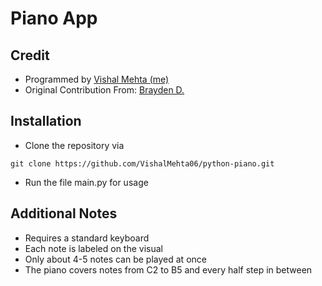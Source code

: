 # Piano App

## Credit
* Programmed by [Vishal Mehta (me)](https://github.com/VishalMehta06/)
* Original Contribution From: [Brayden D.](https://github.com/Brayden039)

## Installation
* Clone the repository via
```
git clone https://github.com/VishalMehta06/python-piano.git
```
* Run the file main.py for usage

## Additional Notes
* Requires a standard keyboard
* Each note is labeled on the visual
* Only about 4-5 notes can be played at once
* The piano covers notes from C2 to B5 and every half step in between
